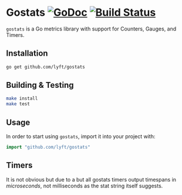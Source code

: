 # Gostats [![GoDoc](https://godoc.org/github.com/lyft/gostats?status.svg)](https://godoc.org/github.com/lyft/gostats) [![Build Status](https://travis-ci.org/lyft/gostats.svg)](https://travis-ci.org/lyft/gostats)

`gostats` is a Go metrics library with support for Counters, Gauges, and Timers.

## Installation

```sh
go get github.com/lyft/gostats
```

## Building & Testing

```sh
make install
make test
```

## Usage

In order to start using `gostats`, import it into your project with:

```go
import "github.com/lyft/gostats"
```

## Timers
It is not obvious but due to a but all gostats timers output timespans in *microseconds*, not milliseconds as the stat string itself suggests.
